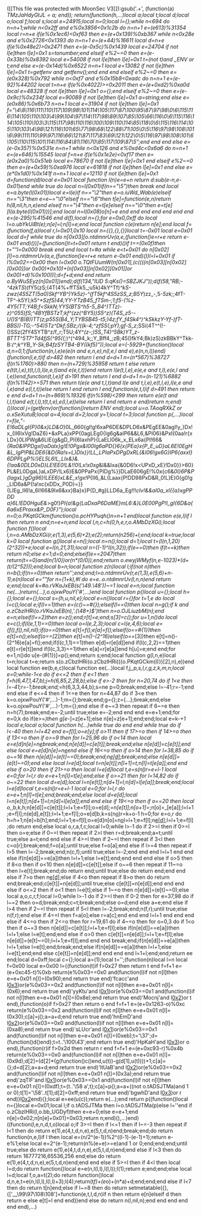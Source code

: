 ([[This file was protected with MoonSec V3]]):gsub('.+', (function(a) _TMzJaHdyGtJL = a; end)); return(function(h,...)local a;local t;local d;local o;local f;local s;local e=24915;local n=0;local l={};while n<694 do n=n+1;while n<0x2ff and e%0x3856<0x1c2b do n=n+1 e=(e*613)%31354 local r=n+e if(e%0x1ec6)<0xf63 then e=(e+0x139)%0xb367 while n<0x28e and e%0x2726<0x1393 do n=n+1 e=(e+44)%16611 local d=n+e if(e%0x48e2)>0x2471 then e=(e-0x5c)%0x1439 local e=24704 if not l[e]then l[e]=0x1 s=tonumber;end elseif e%2~=0 then e=(e-0x33b)%0x8392 local e=54008 if not l[e]then l[e]=0x1 t=(not t)and _ENV or t;end else e=(e-0x14d)%0x6522 n=n+1 local e=13082 if not l[e]then l[e]=0x1 t=getfenv and getfenv();end end end elseif e%2~=0 then e=(e*0x328)%0x792 while n<0xf7 and e%0x15b8<0xadc do n=n+1 e=(e-92)%44202 local t=n+e if(e%0x4022)>=0x2011 then e=(e+0xd2)%0xa0d local e=48328 if not l[e]then l[e]=0x1 o={};end elseif e%2~=0 then e=(e-0x9c)%0x234f local e=90089 if not l[e]then l[e]=0x1 a=string;end else e=(e*0x86)%0x6b73 n=n+1 local e=31904 if not l[e]then l[e]=0x1 f="\4\8\116\111\110\117\109\98\101\114\105\117\87\100\95\87\97\98\0\6\115\116\114\105\110\103\4\99\104\97\114\117\98\89\107\85\105\66\116\0\6\115\116\114\105\110\103\3\115\117\98\110\116\100\109\110\114\85\118\0\6\115\116\114\105\110\103\4\98\121\116\101\65\77\98\68\122\88\71\105\0\5\116\97\98\108\101\6\99\111\110\99\97\116\66\121\87\117\83\69\121\122\0\5\116\97\98\108\101\6\105\110\115\101\114\116\84\81\116\70\85\117\109\87\5";end end end else e=(e-0x357)%0x531e n=n+1 while n<0x126 and e%0xd4c<0x6a6 do n=n+1 e=(e+646)%15545 local f=n+e if(e%0x1e2e)<0xf17 then e=(e*0x2a0)%0x51eb local e=78670 if not l[e]then l[e]=0x1 end elseif e%2~=0 then e=(e+0x59)%0xa976 local e=61818 if not l[e]then l[e]=0x1 end else e=(e*0x1d0)%0x141f n=n+1 local e=12110 if not l[e]then l[e]=0x1 d=function(d)local e=0x01 local function l(n)e=e+n return d:sub(e-n,e-0x01)end while true do local n=l(0x01)if(n=="\5")then break end local e=a.byte(l(0x01))local e=l(e)if n=="\2"then e=o.iuWd_Wab(e)elseif n=="\3"then e=e~="\0"elseif n=="\6"then t[e]=function(e,n)return h(8,nil,h,n,e)end elseif n=="\4"then e=t[e]elseif n=="\0"then e=t[e][l(a.byte(l(0x01)))];end local n=l(0x08)o[n]=e end end end end end end end e=(e-295)%41546 end d(f);local n={};for e=0x0,0xff do local l=o.ubYkUiBt(e);n[e]=l;n[l]=e;end local function c(e)return n[e];end local f=(function(f,a)local r,l=0x01,0x10 local n={{},{},{}}local t=-0x01 local e=0x01 local d=f while true do n[0x03][o.ntdmnrUv(a,e,(function()e=r+e return e-0x01 end)())]=(function()t=t+0x01 return t end)()if t==(0x0f)then t=""l=0x000 break end end local t=#a while e<t+0x01 do n[0x02][l]=o.ntdmnrUv(a,e,(function()e=r+e return e-0x01 end)())l=l+0x01 if l%0x02==0x00 then l=0x00 o.TQtFUumW(n[0x01],(c((((n[0x03][n[0x02][0x00]]or 0x00)*0x10)+(n[0x03][n[0x02][0x01]]or 0x00)+d)%0x100)));d=f+d;end end return o.ByWuSEyz(n[0x01])end);d(f(134,"lUD 5:qKs()=SBZJKJ"));d(f(58,"RB;-^4zkTS_)(fY5(zS;(4T(4%+ffTSk5_;u5k)4kY^Tf)_^kS-zwz(4S5ZT(5a0)Skf^YB^)Yk5z)-^(fT5kf^4S5zSS_z;B5Y_)zz_-,5-_5zk;_;4fT-TF^-k5Y(;k5^_*SzfS)44;YY-_YTzB45_fTSm-;1;f5-(%z-4Y5(TT;Y4B;f<SkkN;YYS(BTS^h5-_5_B4^)TTz)-z)^055)fS;^4BYfBSTzT;kf^(zz(^BY5))S5^z)(T4S_z5--U_()S^B)B))TT(z;p55S(B4_Y;_TYBSB45-t5;_)4z;fY_f4Sk4^)^kSkkzY-Yf-)fT_-BBS))-TG;-^54)5Tz^_Dkf;SBz;/((k_-4;^zfSS(;pY);gf-S_z_;SSi(4T^^(!-()SSz(2fY4SYTB^z/f_r;T5U;4Y^_(z-;)5S_T4)^5Bk)YT_z-BTTT^5T7^Td4fjS(^95((;_)^(^494_k;;Y_Bff4_;zB;45()fkY4;Bk)zS)zkBBkY^Tkk-B:_(^;k^YB_Y-_Sk;B4fzSYTB4-BY((kf5)"));local e=(-5929+(function()local d,n=0,1;(function(n,l,e)e(e(n and e,n,e),n(l,e,l and e),e(n,n,l))end)(function(l,e,t)if d>482 then return l end d=d+1 n=(n*567)%38727 if(n%1760)>880 then n=(n+729)%35958 return t else return e(t(t,l,e),t(t,l,l),l(e,e,t)and e(e,t,t))end return l(e(t,l,e),e(e,e and t,l),e(e,l and l,e))end,function(t,l,e)if d>191 then return l end d=d+1 n=(n-121)%6882 if(n%1142)>=571 then return t(e(e and t,l,t)and l(e and t,l,e),e(t,l,e),l(e,e and l,e)and e(l,t,t))else return l end return l end,function(e,t,l)if d>491 then return e end d=d+1 n=(n+869)%19326 if(n%598)<299 then return e(e(t and l,l,t)and e(t,l,l),t(t,t,e),e(l,l,e))else return l end return e end)return n;end)())local j=(getfenv)or(function()return _ENV end);local u=o.TAoqRXkZ or o.xSeXutuB;local a=4;local d=2;local y=1;local t=3;local function p(_,...)local r=f(e,"-E!6aDLgI{P}0_&x}LD&O_}0L_660{gI!g!6xaP6DE&DPLD6x&PEgEE&0agI!y_}Dx!x_{II6IxVg!DaZ6}+&xPLa}xPP{0agLEg0{Ig6g&aIP6&&L6,&PI06}&PxI{0aa!r{xLDx}0LIPWg&6LIE{g&gD_PI{6IaxhP}{LaELI06k_x_ELx6a{PI!66&_{Ra0&IPPDgxI}aDalx}_g!E!0Pgx&I00Ig6aPD{}6{x{PEa}x{P_E_uD}aL6E!0EgH&L_IgP!P&LDE6{&D{Ra!s=L}DIx}}!LL_LPIaPxDPgDxRL{&I06!gx6G_}IP6{axxI}6DPPLgP%!}EL5L6!L_LIx&}&.{!aa&0DLD0xD}LE!EE0!L&!!0!Lx!x0xg_&I&&Ixa{&0D6!x<UPxD_xE}!Dx0}}>60}PL&EL0DgaL}aLxDP/!Lx6}E&0PPaPx{PIDg%}}DLaE606gE!%0x{c6&_0I}6P&P{IagxL}gDg96}!LEE6}xL&E_x!gx!P_{II6_&L{Laax{P!DD98PxD&R_0!L}E}0{g0!g_LID6a&P{!a!xc{xDDx_P0D}=}}{LIEg_II6!a_6I!66&9Ix6&xx}Ba}x}P{D_#g}LLD6a_Eg!!!_cIv!&&aI0a_xI{{a}xgPPDD a}6L!ED0HguE&_>g0!}_PI{a!&g{LaDxaP6DaME}mL6:&}_L0E00PgP!I_gI{6D&a{6a6xEPraxx&P_D0F}");local n=0;o.PKqtGCkm(function()o.pcHYPuqh()n=n+1 end)local function e(e,l)if l then return n end;n=e+n;end local l,n,c=h(0,h,e,r,o.AMbDzXGi);local function f()local l,n=o.AMbDzXGi(r,e(1,3),e(5,6)+2);e(2);return(n*256)+l;end;local k=true;local k=0 local function g()local e=n();local n=n();local d=1;local t=(l(n,1,20)*(2^32))+e;local e=l(n,21,31);local n=((-1)^l(n,32));if(e==0)then if(t==k)then return n*0;else e=1;d=0;end;elseif(e==2047)then return(t==0)and(n*(1/0))or(n*(0/0));end;return o.ewyjWMyf(n,e-1023)*(d+(t/(2^52)));end;local b=n;local function z(n)local l;if(not n)then n=b();if(n==0)then return'';end;end;l=o.ntdmnrUv(r,e(1,3),e(5,6)+n-1);e(n)local e=""for n=(1+k),#l do e=e..o.ntdmnrUv(l,n,n)end return e;end;local k=#o.rVKaJxEB(s('\49.\48'))~=1 local e=n;local function ne(...)return{...},o.ojxwPouY('#',...)end local function p()local u={};local h={};local e={};local s={h,u,nil,e};local e=n()local r={}for t=1,e do local l=c();local e;if(l==1)then e=(c()~=#{});elseif(l==0)then local n=g();if k and o.zCbzlHRi(o.rVKaJxEB(n),'.(\48+)$')then n=o.OJLiuzbM(n);end e=n;elseif(l==2)then e=z();end;r[t]=e;end;s[3]=c();for u=1,n()do local e=c();if(l(e,1,1)==0)then local o=l(e,2,3);local c=l(e,4,6);local e={f(),f(),nil,nil};if(o==0)then e[t]=f();e[a]=f();elseif(o==#{1})then e[t]=n();elseif(o==_[2])then e[t]=n()-(2^16)elseif(o==_[3])then e[t]=n()-(2^16)e[a]=f();end;if(l(c,1,1)==1)then e[d]=r[e[d]]end if(l(c,2,2)==1)then e[t]=r[e[t]]end if(l(c,3,3)==1)then e[a]=r[e[a]]end h[u]=e;end end;for e=1,n()do u[e-(#{1})]=p();end;return s;end;local function g(l,n,e)local t=n;local t=e;return s(o.zCbzlHRi(o.zCbzlHRi(({o.PKqtGCkm(l)})[2],n),e))end local function ee(b,e,c)local function ee(...)local f,j,_,p,s,l,r,g,z,k,m,n;local e=0;while-1<e do if e<=2 then if e<1 then f=h(6,47,1,47,b);j=h(6,85,2,28,b);else if e>-2 then for n=20,74 do if 1<e then l=-41;r=-1;break;end;_=h(6,3,3,44,b);s=ne p=0;break;end;else l=-41;r=-1;end end else if e<=4 then if 1<=e then for n=44,87 do if 3<e then k=o.ojxwPouY('#',...)-1;m={};break;end;g={};z={...};break;end;else k=o.ojxwPouY('#',...)-1;m={};end else if e~=3 then repeat if 6~=e then n=h(7);break;end;e=-2;until true;else e=-2;end end end e=e+1;end;for e=0,k do if(e>=_)then g[e-_]=z[e+1];else n[e]=z[e+1];end;end;local e=k-_+1 local e;local o;local function h(...)while true do end end while true do if l<-40 then l=l+42 end e=f[l];o=e[y];if o>11 then if 17>=o then if 14>=o then if 13<=o then if o>=9 then for l=25,96 do if o<14 then local e=e[d]n[e]=n[e](u(n,e+1,r))break;end;n[e[d]]=c[e[t]];break;end;else n[e[d]]=c[e[t]];end else local e=e[d]n[e]=n[e](u(n,e+1,r))end else if 16<=o then if o>14 then for l=38,85 do if o~=16 then n[e[d]]=(e[t]~=0);break;end;n[e[d]]();break;end;else n[e[d]]=(e[t]~=0);end else local l=e[d];local t=n[e[t]];n[l+1]=t;n[l]=t[e[a]];end end else if o>20 then if 21>=o then local l=e[d]local t,e=s(n[l](u(n,l+1,e[t])))r=e+l-1 local e=0;for l=l,r do e=e+1;n[l]=t[e];end;else if o>=21 then for l=14,82 do if o~=22 then local d=e[d];local l=n[e[t]];n[d+1]=l;n[d]=l[e[a]];break;end;local l=e[d]local t,e=s(n[l](u(n,l+1,e[t])))r=e+l-1 local e=0;for l=l,r do e=e+1;n[l]=t[e];end;break;end;else local d=e[d];local l=n[e[t]];n[d+1]=l;n[d]=l[e[a]];end end else if 19<=o then if o==20 then local o,_,b,k,h;n[e[d]]=c[e[t]];l=l+1;e=f[l];o=e[d];_=n[e[t]];n[o+1]=_;n[o]=_[e[a]];l=l+1;e=f[l];n(e[d],e[t]);l=l+1;e=f[l];o=e[d]b,k=s(n[o](u(n,o+1,e[t])))r=k+o-1 h=0;for e=o,r do h=h+1;n[e]=b[h];end;l=l+1;e=f[l];o=e[d]n[o]=n[o](u(n,o+1,r))l=l+1;e=f[l];n[e[d]]();l=l+1;e=f[l];do return end;else local o,r,a,f,c;local l=0;while l>-1 do if 2>=l then if 0>=l then o=e;else if 0~=l then repeat if 2>l then r=d;break;end;a=t;until true;else a=t;end end else if 4>=l then if 2~=l then repeat if 3<l then c=o[r];break;end;f=o[a];until true;else f=o[a];end else if l>=4 then repeat if l>5 then l=-2;break;end;n(c,f);until true;else l=-2;end end end l=l+1 end end else if(n[e[d]]==e[a])then l=l+1;else l=e[t];end;end end end else if o>5 then if 8<o then if o<10 then n[e[d]]=c[e[t]];else if o~=6 then repeat if 11~=o then l=e[t];break;end;do return end;until true;else do return end;end end else if 7>o then n[e[d]]();else if 4<o then repeat if 8>o then do return end;break;end;c[e[t]]=n[e[d]];until true;else c[e[t]]=n[e[d]];end end end else if o<=2 then if o<1 then l=e[t];else if 1~=o then n[e[d]]=(e[t]~=0);else local a,o,c,r,f;local l=0;while l>-1 do if 2>=l then if 0<l then if l>-2 then for e=37,98 do if l~=2 then o=d;break;end;c=t;break;end;else o=d;end else a=e;end else if l>4 then if 2~=l then repeat if 5<l then l=-2;break;end;n(f,r);until true;else n(f,r);end else if 4==l then f=a[o];else r=a[c];end end end l=l+1 end end end else if 4<=o then if 2<=o then for r=19,61 do if 4~=o then for o=0,3 do if 1<o then if o~=3 then n[e[d]]=c[e[t]];l=l+1;e=f[l];else if(n[e[d]]==e[a])then l=l+1;else l=e[t];end;end else if o>0 then c[e[t]]=n[e[d]];l=l+1;e=f[l];else n[e[d]]=(e[t]~=0);l=l+1;e=f[l];end end end break;end;if(n[e[d]]==e[a])then l=l+1;else l=e[t];end;break;end;else if(n[e[d]]==e[a])then l=l+1;else l=e[t];end;end else c[e[t]]=n[e[d]];end end end end l=1+l;end;end;return ee end;local d=0xff;local c={};local a=(1);local t='';(function(n)local l=n local f=0x00 local e=0x00 l={(function(t)if f>0x27 then return t end f=f+1 e=(e+0xc45-t)%0xb return(e%0x03==0x0 and(function(l)if not n[l]then e=e+0x01 n[l]=(0x90);end return true end)'fcacc'and l[0x3](0x37c+t))or(e%0x03==0x2 and(function(l)if not n[l]then e=e+0x01 n[l]=(0x6);end return true end)'yyKtu'and l[0x1](t+0x74))or(e%0x03==0x1 and(function(l)if not n[l]then e=e+0x01 n[l]=(0x8e);end return true end)'Mocnj'and l[0x2](t+0x1ac))or t end),(function(o)if f>0x27 then return o end f=f+1 e=(e+0x1263-o)%0xc return(e%0x03==0x2 and(function(l)if not n[l]then e=e+0x01 n[l]=(0x30);c[a]=j();a=a+d;end return true end)'hnEmD'and l[0x2](0x8f+o))or(e%0x03==0x0 and(function(l)if not n[l]then e=e+0x01 n[l]=(0xa8);end return true end)'sLUcr'and l[0x1](o+0xdb))or(e%0x03==0x1 and(function(l)if not n[l]then e=e+0x01 n[l]=(0xeb);t='\37';d={function()d()end};t=t..'\100\43';end return true end)'HpKaH'and l[0x3](o+0x224))or o end),(function(r)if f>0x2d then return r end f=f+1 e=(e+0xc93-r)%0x4b return(e%0x03==0x0 and(function(l)if not n[l]then e=e+0x01 n[l]=(0x9d);d[2]=(d[2]*(g(function()c()end,u(t))-g(d[1],u(t))))+1;c[a]={};d=d[2];a=a+d;end return true end)'ltUaB'and l[0x2](0x277+r))or(e%0x03==0x2 and(function(l)if not n[l]then e=e+0x01 n[l]=(0x3a);end return true end)'zqTlF'and l[0x1](r+0x168))or(e%0x03==0x1 and(function(l)if not n[l]then e=e+0x01 n[l]=(0xdf);t={t..'\58 a',t};c[a]=p();a=a+((not o.tADSJTMa)and 1 or 0);t[1]='\58'..t[1];d[2]=0xff;end return true end)'bgwhD'and l[0x3](r+0x1d1))or r end)}l[0x2](0x2165)end){};local e=ee(u(c));return e(...);end return p((function()local n={}local e=0x01;local l;if o.tADSJTMa then l=o.tADSJTMa(p)else l=''end if o.zCbzlHRi(l,o.bb_UGDyf)then e=e+0;else e=e+1;end n[e]=0x02;n[n[e]+0x01]=0x03;return n;end)(),...)end)((function(l,e,n,d,t,o)local o;if 3>=l then if l<=1 then if l~=-3 then repeat if l<1 then do return e(1),e(4,t,d,n,e),e(5,t,d,n)end;break;end;do return function(n,e,l)if l then local e=(n/2^(e-1))%2^((l-1)-(e-1)+1);return e-e%1;else local e=2^(e-1);return(n%(e+e)>=e)and 1 or 0;end;end;end;until true;else do return e(1),e(4,t,d,n,e),e(5,t,d,n)end;end else if l<3 then do return 16777216,65536,256 end;else do return e(1),e(4,t,d,n,e),e(5,t,d,n)end;end end else if 5>=l then if 4<l then local l=d;do return function()local e=e(n,l(l,l),l(l,l));l(1);return e;end;end;else local l=d;local f,o,a=t(2);do return function()local d,n,e,t=e(n,l(l,l),l(l,l)+3);l(4);return(t*f)+(e*o)+(n*a)+d;end;end;end else if l<7 then do return t[n]end;else if l~=8 then do return setmetatable({},{['__\99\97\108\108']=function(e,t,l,d,n)if n then return e[n]elseif d then return e else e[t]=l end end})end else do return n(l,nil,n);end end end end end end),...)
